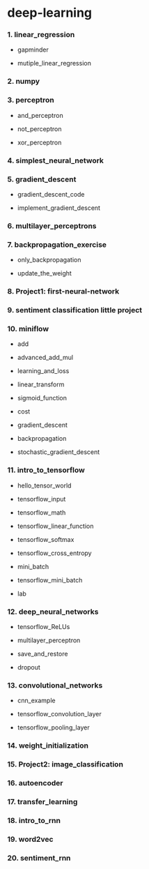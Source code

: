 # deep-learning


### 1. linear_regression

+ gapminder

+ mutiple_linear_regression

### 2. numpy

### 3. perceptron

+ and_perceptron

+ not_perceptron

+ xor_perceptron

### 4. simplest_neural_network

### 5. gradient_descent

+ gradient_descent_code

+ implement_gradient_descent

### 6. multilayer_perceptrons

### 7. backpropagation_exercise

+ only_backpropagation

+ update_the_weight

### 8. Project1: first-neural-network

### 9. sentiment classification little project

### 10. miniflow

+ add

+ advanced_add_mul

+ learning_and_loss

+ linear_transform

+ sigmoid_function

+ cost

+ gradient_descent

+ backpropagation

+ stochastic_gradient_descent

### 11. intro_to_tensorflow

+ hello_tensor_world

+ tensorflow_input

+ tensorflow_math

+ tensorflow_linear_function

+ tensorflow_softmax

+ tensorflow_cross_entropy

+ mini_batch

+ tensorflow_mini_batch

+ lab

### 12. deep_neural_networks

+ tensorflow_ReLUs

+ multilayer_perceptron

+ save_and_restore

+ dropout

### 13. convolutional_networks

+ cnn_example

+ tensorflow_convolution_layer

+ tensorflow_pooling_layer

### 14. weight_initialization

### 15. Project2: image_classification

### 16. autoencoder

### 17. transfer_learning

### 18. intro_to_rnn

### 19. word2vec

### 20. sentiment_rnn
